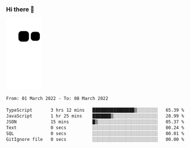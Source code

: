 ### Hi there 👋
![Alt text](https://raw.githubusercontent.com/romain22222/romain22222/output/github-contribution-grid-snake.svg)

<!--START_SECTION:waka-->

```text
From: 01 March 2022 - To: 08 March 2022

TypeScript       3 hrs 12 mins   ████████████████▒░░░░░░░░   65.39 %
JavaScript       1 hr 25 mins    ███████▒░░░░░░░░░░░░░░░░░   28.99 %
JSON             15 mins         █▒░░░░░░░░░░░░░░░░░░░░░░░   05.37 %
Text             0 secs          ░░░░░░░░░░░░░░░░░░░░░░░░░   00.24 %
SQL              0 secs          ░░░░░░░░░░░░░░░░░░░░░░░░░   00.01 %
GitIgnore file   0 secs          ░░░░░░░░░░░░░░░░░░░░░░░░░   00.00 %
```

<!--END_SECTION:waka-->
<!--
**romain22222/romain22222** is a ✨ _special_ ✨ repository because its `README.md` (this file) appears on your GitHub profile.

Here are some ideas to get you started:

- 🔭 I’m currently working on ...
- 🌱 I’m currently learning ...
- 👯 I’m looking to collaborate on ...
- 🤔 I’m looking for help with ...
- 💬 Ask me about ...
- 📫 How to reach me: ...
- 😄 Pronouns: ...
- ⚡ Fun fact: ...
-->
